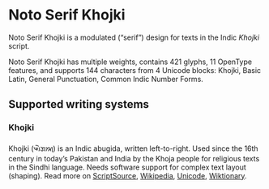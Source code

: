 
# Noto Serif Khojki

Noto Serif Khojki is a modulated (“serif”) design for texts in the Indic _Khojki_ script. 

Noto Serif Khojki has multiple weights, contains 421 glyphs, 11 OpenType features, and supports 144 characters from 4 Unicode blocks: Khojki, Basic Latin, General Punctuation, Common Indic Number Forms.


## Supported writing systems


### Khojki

Khojki (𑈉𑈲𑈐𑈈𑈮) is an Indic abugida, written left-to-right. Used since the 16th century in today’s Pakistan and India by the Khoja people for religious texts in the Sindhi language. Needs software support for complex text layout (shaping). Read more on [ScriptSource](https://scriptsource.org/scr/Khoj), [Wikipedia](https://en.wikipedia.org/wiki/ISO_15924:Khoj), [Unicode](https://www.unicode.org/versions/Unicode13.0.0/ch15.pdf#G81423), [Wiktionary](https://en.wiktionary.org/wiki/Category:Khojki_script).

